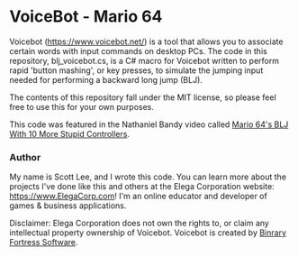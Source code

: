 # VoiceBot - Mario 64

Voicebot (https://www.voicebot.net/) is a tool that allows you to associate certain words with input commands on desktop PCs. The code in this repository, blj_voicebot.cs, is a C# macro for Voicebot written to perform rapid 'button mashing', or key presses, to simulate the jumping input needed for performing a backward long jump (BLJ).

The contents of this repository fall under the MIT license, so please feel free to use this for your own purposes. 

This code was featured in the Nathaniel Bandy video called [Mario 64's BLJ With 10 More Stupid Controllers](https://youtu.be/i8569kf2JKg?t=480).


### Author
My name is Scott Lee, and I wrote this code. You can learn more about the projects I've done like this and others at the Elega Corporation website: https://www.ElegaCorp.com! I'm an online educator and developer of games & business applications.

Disclaimer: Elega Corporation does not own the rights to, or claim any intellectual property ownership of Voicebot. Voicebot is created by [Binrary Fortress Software](https://www.binaryfortress.com/).